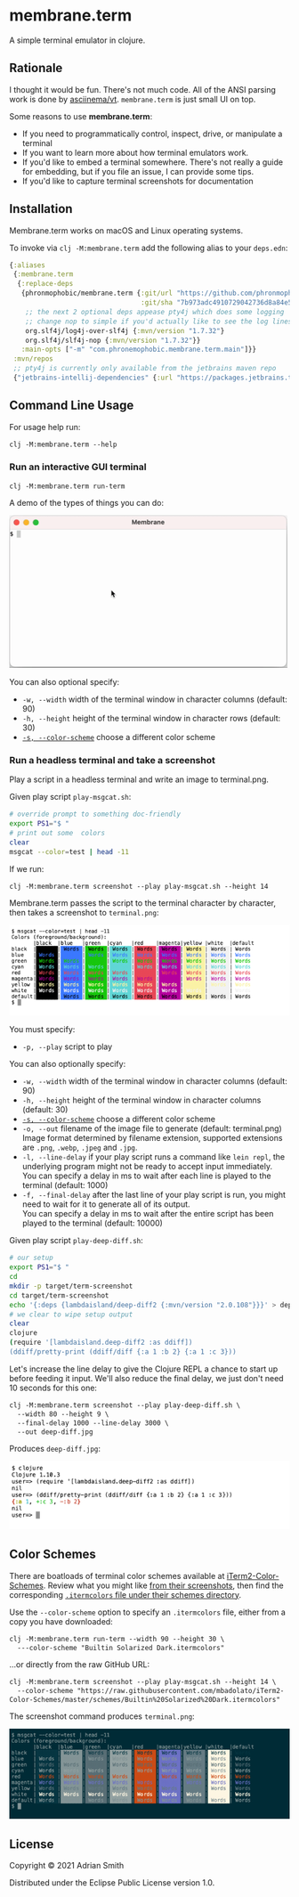 # membrane.term

A simple terminal emulator in clojure.

## Rationale

I thought it would be fun. There's not much code. All of the ANSI parsing work is done by [asciinema/vt](https://github.com/asciinema/vt). `membrane.term` is just small UI on top.

Some reasons to use **membrane.term**:
- If you need to programmatically control, inspect, drive, or manipulate a terminal
- If you want to learn more about how terminal emulators work.
- If you'd like to embed a terminal somewhere. There's not really a guide for embedding, but if you file an issue, I can provide some tips.
- If you'd like to capture terminal screenshots for documentation

## Installation

Membrane.term works on macOS and Linux operating systems.

To invoke via `clj -M:membrane.term` add the following alias to your `deps.edn`:
```Clojure
{:aliases
 {:membrane.term
  {:replace-deps
   {phronmophobic/membrane.term {:git/url "https://github.com/phronmophobic/membrane.term.git"
                                 :git/sha "7b973adc4910729042736d8a84e5fce4f4f43722"}
    ;; the next 2 optional deps appease pty4j which does some logging
    ;; change nop to simple if you'd actually like to see the log lines
    org.slf4j/log4j-over-slf4j {:mvn/version "1.7.32"}
    org.slf4j/slf4j-nop {:mvn/version "1.7.32"}}
   :main-opts ["-m" "com.phronemophobic.membrane.term.main"]}}
 :mvn/repos
 ;; pty4j is currently only available from the jetbrains maven repo
 {"jetbrains-intellij-dependencies" {:url "https://packages.jetbrains.team/maven/p/ij/intellij-dependencies"}}}
```

## Command Line Usage

For usage help run:
```
clj -M:membrane.term --help
```

### Run an interactive GUI terminal

```
clj -M:membrane.term run-term
```

A demo of the types of things you can do:

![run-term-demo](doc/images/run-term-demo.gif?raw=true)

You can also optional specify:
- `-w, --width` width of the terminal window in character columns (default: 90)
- `-h, --height` height of the terminal window in character rows (default: 30)
- [`-s, --color-scheme`](#color-schemes) choose a different color scheme

### Run a headless terminal and take a screenshot

Play a script in a headless terminal and write an image to terminal.png.

Given play script `play-msgcat.sh`:
<!-- copied from doc/examples/play-msgcat.sh -->
```bash
# override prompt to something doc-friendly
export PS1="$ "
# print out some  colors
clear
msgcat --color=test | head -11
```

If we run:
```
clj -M:membrane.term screenshot --play play-msgcat.sh --height 14
```

Membrane.term passes the script to the terminal character by character, then takes a screenshot to `terminal.png`:

<!-- generated by script/regen-screenshots.sh -->
![play-msgcat-example](doc/images/screenshot-msgcat.png)

You must specify:
- `-p, --play` script to play

You can also optionally specify:
- `-w, --width` width of the terminal window in character columns (default: 90)
- `-h, --height` height of the terminal window in character columns (default: 30)
- [`-s, --color-scheme`](#color-schemes) choose a different color scheme
- `-o, --out` filename of the image file to generate (default: terminal.png)\
Image format determined by filename extension, supported extensions are `.png`, `.webp`, `.jpeg` and `.jpg`.
- `-l, --line-delay` if your play script runs a command like `lein repl`, the underlying program might not be ready to accept input immediately.\
You can specify a delay in ms to wait after each line is played to the terminal (default: 1000)
- `-f, --final-delay` after the last line of your play script is run, you might need to wait for it to generate all of its output.\
You can specify a delay in ms to wait after the entire script has been played to the terminal  (default: 10000)

Given play script `play-deep-diff.sh`:
<!-- copied from doc/examples/play-deep-diff.sh -->
```bash
# our setup
export PS1="$ "
cd
mkdir -p target/term-screenshot
cd target/term-screenshot
echo '{:deps {lambdaisland/deep-diff2 {:mvn/version "2.0.108"}}}' > deps.edn
# we clear to wipe setup output
clear
clojure
(require '[lambdaisland.deep-diff2 :as ddiff])
(ddiff/pretty-print (ddiff/diff {:a 1 :b 2} {:a 1 :c 3}))
```
Let's increase the line delay to give the Clojure REPL a chance to start up before feeding it input.
We'll also reduce the final delay, we just don't need 10 seconds for this one:
```
clj -M:membrane.term screenshot --play play-deep-diff.sh \
  --width 80 --height 9 \
  --final-delay 1000 --line-delay 3000 \
  --out deep-diff.jpg
```
Produces `deep-diff.jpg`:
<!-- generated by script/regen-screenshots.sh -->
![play-deep-diff-example](doc/images/screenshot-deep-diff.png)

## Color Schemes

There are boatloads of terminal color schemes available at [iTerm2-Color-Schemes](https://github.com/mbadolato/iTerm2-Color-Schemes).
Review what you might like [from their screenshots](https://github.com/mbadolato/iTerm2-Color-Schemes#screenshots), then find the corresponding [`.itermcolors` file under their schemes directory](https://github.com/mbadolato/iTerm2-Color-Schemes/tree/master/schemes).

Use the `--color-scheme` option to specify an `.itermcolors` file, either from a copy you have downloaded:

```
clj -M:membrane.term run-term --width 90 --height 30 \
  ---color-scheme "Builtin Solarized Dark.itermcolors"
```

...or directly from the raw GitHub URL:

```
clj -M:membrane.term screenshot --play play-msgcat.sh --height 14 \
  --color-scheme "https://raw.githubusercontent.com/mbadolato/iTerm2-Color-Schemes/master/schemes/Builtin%20Solarized%20Dark.itermcolors"
```
The screenshot command produces `terminal.png`:
<!-- generated by script/regen-screenshots.sh -->
![play-deep-diff-scheme-example](doc/images/screenshot-msgcat-scheme.png)

## License

Copyright © 2021 Adrian Smith

Distributed under the Eclipse Public License version 1.0.
